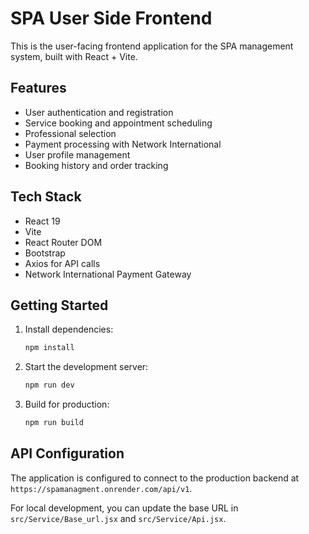 # SPA User Side Frontend

This is the user-facing frontend application for the SPA management system, built with React + Vite.

## Features

- User authentication and registration
- Service booking and appointment scheduling
- Professional selection
- Payment processing with Network International
- User profile management
- Booking history and order tracking

## Tech Stack

- React 19
- Vite
- React Router DOM
- Bootstrap
- Axios for API calls
- Network International Payment Gateway

## Getting Started

1. Install dependencies:
   ```bash
   npm install
   ```

2. Start the development server:
   ```bash
   npm run dev
   ```

3. Build for production:
   ```bash
   npm run build
   ```

## API Configuration

The application is configured to connect to the production backend at `https://spamanagment.onrender.com/api/v1`.

For local development, you can update the base URL in `src/Service/Base_url.jsx` and `src/Service/Api.jsx`.
